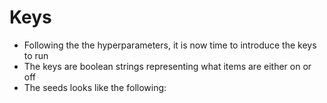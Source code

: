 # Keys

* Following the the hyperparameters, it is now time to introduce the keys to run
* The keys are boolean strings representing what items are either on or off
* The seeds looks like the following: